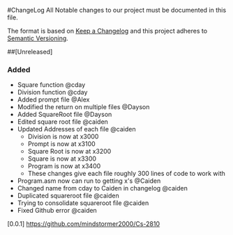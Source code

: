 #ChangeLog
All Notable changes to our project must be documented in this file.

The format is based on [Keep a Changelog](http://keepachangelog.com/)
and this project adheres to [Semantic Versioning](http://semver.org/).

##[Unreleased]
### Added
- Square function			@cday
- Division function 			@cday
- Added prompt file			@Alex
- Modified the return on multiple files @Dayson
- Added SquareRoot file			@Dayson
- Edited square root file		@caiden
- Updated Addresses of each file	@caiden
	- Division is now at x3000
	- Prompt is now at x3100
	- Square Root is now at x3200
	- Square is now at x3300
	- Program is now at x3400
	- These changes give each file roughly 300 lines of code to work with
- Program.asm now can run to getting x's @Caiden
- Changed name from cday to Caiden in changelog	@caiden
- Duplicated squareroot file		@caiden
- Trying to consolidate squareroot file	@caiden
- Fixed Github error			@caiden


[0.0.1] https://github.com/mindstormer2000/Cs-2810